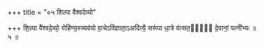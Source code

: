 +++
title = "०५ शिल्पा वैश्वदेव्यो"

+++
शि॒ल्पा वै॑श्वदे॒व्यो᳕ रोहि॑ण्य॒स्त्र्यव॑यो वा॒चेऽवि॑ज्ञाता॒ऽअदि॑त्यै॒ सरू॑पा धा॒त्रे व॑त्सत॒र्यो᳖ दे॒वानां॒ पत्नी॑भ्यः ॥५ ॥